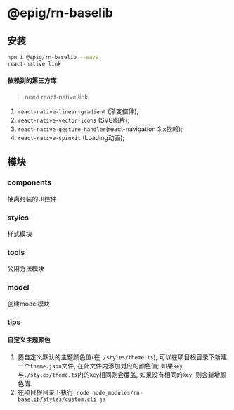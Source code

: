 # @epig/rn-baselib

## 安装
```bash
npm i @epig/rn-baselib --save
react-native link
```

#### 依赖到的第三方库
> need react-native link
1. `react-native-linear-gradient` (渐变控件);
2. `react-native-vector-icons` (SVG图片);
3. `react-native-gesture-handler`(react-navigation 3.x依赖);
4. `react-native-spinkit` (Loading动画);

## 模块
### components
抽离封装的UI控件

### styles
样式模块

### tools
公用方法模块

### model
创建model模块

### tips
#### 自定义主题颜色
1. 要自定义默认的主题颜色值(在`./styles/theme.ts`), 可以在项目根目录下新建一个`theme.json`文件, 在此文件内添加对应的颜色值; 如果`key`与`./styles/theme.ts`内的`key`相同则会覆盖, 如果没有相同的`key`, 则会新增颜色值.
2. 在项目根目录下执行: `node node_modules/rn-baselib/styles/custom.cli.js`
